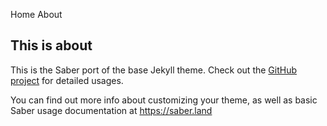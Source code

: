 <!-- ---
title: About
layout: page
--- -->
<saber-link to="/">Home</saber-link>
<saber-link to="/about">About</saber-link>
## This is about

This is the Saber port of the base Jekyll theme. Check out the [GitHub project](https://github.com/egoist/saber-theme-minima) for detailed usages.

You can find out more info about customizing your theme, as well as basic Saber usage documentation at https://saber.land
